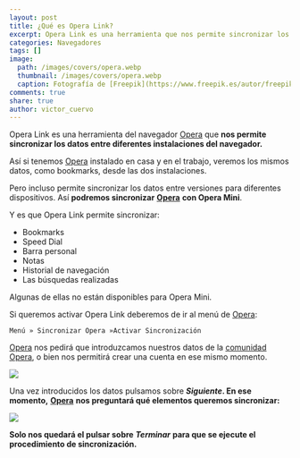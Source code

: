 ```yaml
---
layout: post
title: ¿Qué es Opera Link?
excerpt: Opera Link es una herramienta que nos permite sincronizar los datos entre diferentes instalaciones de nuestro navegador.
categories: Navegadores
tags: []
image:
  path: /images/covers/opera.webp
  thumbnail: /images/covers/opera.webp
  caption: Fotografía de [Freepik](https://www.freepik.es/autor/freepik)
comments: true
share: true
author: victor_cuervo
---
```


Opera Link es una herramienta del navegador [Opera](https://www.ayudaenlaweb.com/navegadores/que-es-opera/) que **nos permite sincronizar los datos entre diferentes instalaciones del navegador.**


Así si tenemos [Opera](https://www.ayudaenlaweb.com/navegadores/que-es-opera/) instalado en casa y en el trabajo, veremos los mismos datos, como bookmarks, desde las dos instalaciones.


Pero incluso permite sincronizar los datos entre versiones para diferentes dispositivos. Así **podremos sincronizar** [**Opera**](https://www.ayudaenlaweb.com/navegadores/que-es-opera/) **con Opera Mini**.


Y es que Opera Link permite sincronizar:

- Bookmarks
- Speed Dial
- Barra personal
- Notas
- Historial de navegación
- Las búsquedas realizadas

Algunas de ellas no están disponibles para Opera Mini.


Si queremos activar Opera Link deberemos de ir al menú de [Opera](https://www.ayudaenlaweb.com/navegadores/que-es-opera/):


```text
Menú » Sincronizar Opera »Activar Sincronización
```


[Opera](https://www.ayudaenlaweb.com/navegadores/que-es-opera/) nos pedirá que introduzcamos nuestros datos de la [comunidad Opera](http://my.opera.com/), o bien nos permitirá crear una cuenta en ese mismo momento.


![](https://www.ayudaenlaweb.com/wp-content/uploads/2010/10/opera_link.png)


Una vez introducidos los datos pulsamos sobre _**Siguiente**_**. En ese momento,** [**Opera**](https://www.ayudaenlaweb.com/navegadores/que-es-opera/) **nos preguntará qué elementos queremos sincronizar:**


![](https://www.ayudaenlaweb.com/wp-content/uploads/2010/10/opera_link_opciones.png)


**Solo nos quedará el pulsar sobre** _**Terminar**_ **para que se ejecute el procedimiento de sincronización.**

